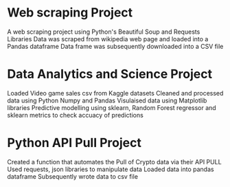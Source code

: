 # Web scraping Project
A web scraping project using Python's Beautiful Soup and Requests Libraries
Data was scraped from wikipedia web page and loaded into a Pandas dataframe
Data frame was subsequently downloaded into a CSV file

# Data Analytics and Science Project
Loaded Video game sales csv from Kaggle datasets
Cleaned and processed data using Python Numpy and Pandas
Visulaised data using Matplotlib libraries
Predictive modelling using sklearn, Random Forest regressor and sklearn metrics to check accuacy of predictions

# Python API Pull Project
Created a function that automates the Pull of Crypto data via their API PULL
Used requests, json libraries to manipulate data
Loaded data into pandas dataframe
Subsequently wrote data to csv file

